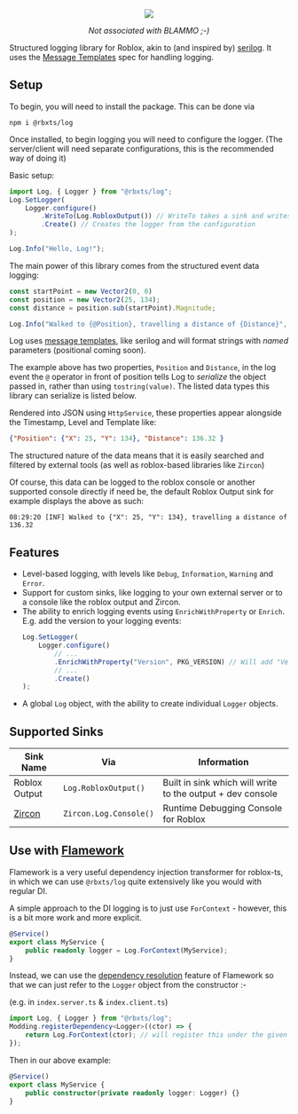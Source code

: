 <div align="center">
<img src="https://i.imgur.com/yzq5cEa.png">

_Not associated with BLAMMO ;-)_
</div>

Structured logging library for Roblox, akin to (and inspired by) [serilog](https://github.com/serilog/serilog). It uses the [Message Templates](https://messagetemplates.org/) spec for handling logging.

## Setup
To begin, you will need to install the package. This can be done via
```
npm i @rbxts/log
```

Once installed, to begin logging you will need to configure the logger. (The server/client will need separate configurations, this is the recommended way of doing it)

Basic setup:
```ts
import Log, { Logger } from "@rbxts/log";
Log.SetLogger(
    Logger.configure()
        .WriteTo(Log.RobloxOutput()) // WriteTo takes a sink and writes to it
        .Create() // Creates the logger from the configuration
);

Log.Info("Hello, Log!");
```

The main power of this library comes from the structured event data logging:
```ts
const startPoint = new Vector2(0, 0)
const position = new Vector2(25, 134);
const distance = position.sub(startPoint).Magnitude;

Log.Info("Walked to {@Position}, travelling a distance of {Distance}", position, distance);
```

Log uses [message templates](https://messagetemplates.org/), like serilog and will format strings with _named_ parameters (positional coming soon).

The example above has two properties, `Position` and `Distance`, in the log event the `@` operator in front of position tells Log to _serialize_ the object passed in, rather than using `tostring(value)`. The listed data types this library can serialize is listed below.

Rendered into JSON using `HttpService`, these properties appear alongside the Timestamp, Level and Template like:

```json
{"Position": {"X": 25, "Y": 134}, "Distance": 136.32 }
```

The structured nature of the data means that it is easily searched and filtered by external tools (as well as roblox-based libraries like `Zircon`)

Of course, this data can be logged to the roblox console or another supported console directly if need be, the default Roblox Output sink for example displays the above as such:
```
08:29:20 [INF] Walked to {"X": 25, "Y": 134}, travelling a distance of 136.32
```

## Features
- Level-based logging, with levels like `Debug`, `Information`, `Warning` and `Error`.
- Support for custom sinks, like logging to your own external server or to a console like the roblox output and Zircon.
- The ability to enrich logging events using `EnrichWithProperty` or `Enrich`. E.g. add the version to your logging events:
    ```ts
    Log.SetLogger(
        Logger.configure()
            // ...
            .EnrichWithProperty("Version", PKG_VERSION) // Will add "Version" to the event data
            // ...
            .Create()
    );
    ```
- A global `Log` object, with the ability to create individual `Logger` objects.

## Supported Sinks
| Sink Name | Via | Information |
|--------|-------------|----------|
| Roblox Output | `Log.RobloxOutput()` | Built in sink which will write to the output + dev console |
| [Zircon](https://github.com/roblox-aurora/zircon) | `Zircon.Log.Console()` | Runtime Debugging Console for Roblox |

## Use with [Flamework](https://fireboltofdeath.dev/docs)
Flamework is a very useful dependency injection transformer for roblox-ts, in which we can use `@rbxts/log` quite extensively like you would with regular DI.


A simple approach to the DI logging is to just use `ForContext` - however, this is a bit more work and more explicit.
```ts
@Service()
export class MyService {
    public readonly logger = Log.ForContext(MyService);
}
```


Instead, we can use the [dependency resolution](https://fireboltofdeath.dev/docs/flamework/modding/guides/dependency-resolution) feature of Flamework so that we can just refer to the `Logger` object from the constructor :-

(e.g. in `index.server.ts` & `index.client.ts`)
```ts
import Log, { Logger } from "@rbxts/log";
Modding.registerDependency<Logger>((ctor) => {
    return Log.ForContext(ctor); // will register this under the given DI class
});
```

Then in our above example:
```ts
@Service()
export class MyService {
    public constructor(private readonly logger: Logger) {}
}
```
